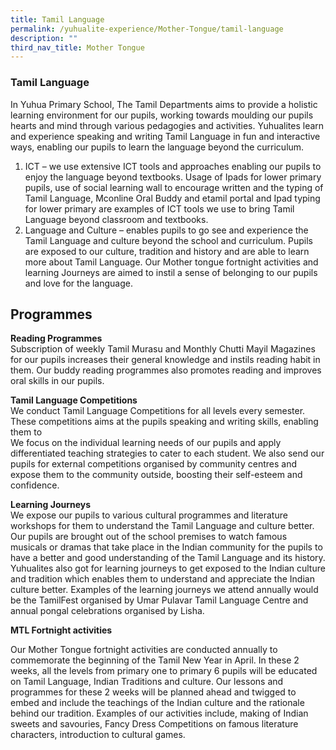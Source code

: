 ```yaml
---
title: Tamil Language
permalink: /yuhualite-experience/Mother-Tongue/tamil-language
description: ""
third_nav_title: Mother Tongue
---
```

### Tamil Language

In Yuhua Primary School, The Tamil Departments aims to provide a holistic learning environment for our pupils, working towards moulding our pupils hearts and mind through various pedagogies and activities. Yuhualites learn and experience speaking and writing Tamil Language in fun and interactive ways, enabling our pupils to learn the language beyond the curriculum.

1.  ICT – we use extensive ICT tools and approaches enabling our pupils to enjoy the language beyond textbooks. Usage of Ipads for lower primary pupils, use of social learning wall to encourage written and the typing of Tamil Language, Mconline Oral Buddy and etamil portal and Ipad typing for lower primary are examples of ICT tools we use to bring Tamil Language beyond classroom and textbooks.
2.  Language and Culture – enables pupils to go see and experience the Tamil Language and culture beyond the school and curriculum. Pupils are exposed to our culture, tradition and history and are able to learn more about Tamil Language. Our Mother tongue fortnight activities and learning Journeys are aimed to instil a sense of belonging to our pupils and love for the language.

Programmes
----------

**Reading Programmes**  
Subscription of weekly Tamil Murasu and Monthly Chutti Mayil Magazines for our pupils increases their general knowledge and instils reading habit in them. Our buddy reading programmes also promotes reading and improves oral skills in our pupils.

**Tamil Language Competitions**  
We conduct Tamil Language Competitions for all levels every semester. These competitions aims at the pupils speaking and writing skills, enabling them to  
We focus on the individual learning needs of our pupils and apply differentiated teaching strategies to cater to each student. We also send our pupils for external competitions organised by community centres and expose them to the community outside, boosting their self-esteem and confidence.

**Learning Journeys**  
We expose our pupils to various cultural programmes and literature workshops for them to understand the Tamil Language and culture better. Our pupils are brought out of the school premises to watch famous musicals or dramas that take place in the Indian community for the pupils to have a better and good understanding of the Tamil Language and its history. Yuhualites also got for learning journeys to get exposed to the Indian culture and tradition which enables them to understand and appreciate the Indian culture better. Examples of the learning journeys we attend annually would be the TamilFest organised by Umar Pulavar Tamil Language Centre and annual pongal celebrations organised by Lisha.

**MTL Fortnight activities**

Our Mother Tongue fortnight activities are conducted annually to commemorate the beginning of the Tamil New Year in April. In these 2 weeks, all the levels from primary one to primary 6 pupils will be educated on Tamil Language, Indian Traditions and culture. Our lessons and programmes for these 2 weeks will be planned ahead and twigged to embed and include the teachings of the Indian culture and the rationale behind our tradition. Examples of our activities include, making of Indian sweets and savouries, Fancy Dress Competitions on famous literature characters, introduction to cultural games.